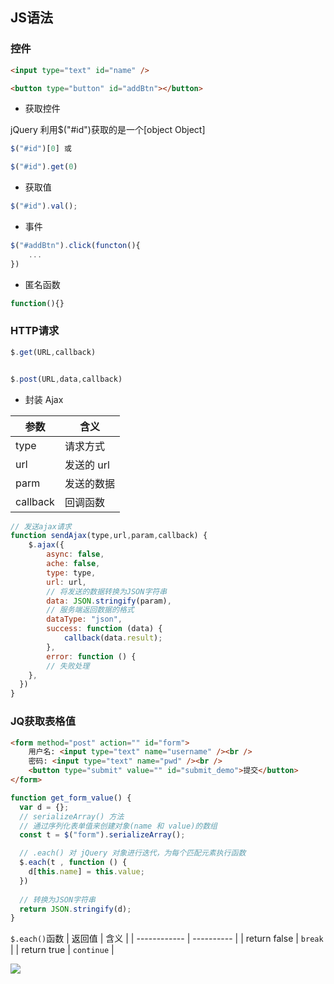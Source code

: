 <!--
 * @Description: 
 * @Version: 1.0
 * @Author: DaLao
 * @Email: dalao_li@163.com
 * @Date: 2022-01-01 01:39:36
 * @LastEditors: DaLao
 * @LastEditTime: 2022-03-27 22:59:22
-->

## JS语法


### 控件

```html
<input type="text" id="name" />

<button type="button" id="addBtn"></button>
```

- 获取控件

jQuery 利用$("#id")获取的是一个[object Object]

```js
$("#id")[0] 或 

$("#id").get(0)
```

- 获取值

```js
$("#id").val();
```

- 事件

```js
$("#addBtn").click(functon(){
    ...
})
```

- 匿名函数

```js
function(){}
```


### HTTP请求

```js
$.get(URL,callback)


$.post(URL,data,callback)
```

- 封装 Ajax

| 参数     | 含义       |
| -------- | ---------- |
| type     | 请求方式   |
| url      | 发送的 url |
| parm     | 发送的数据 |
| callback | 回调函数   |

```js
// 发送ajax请求
function sendAjax(type,url,param,callback) {
    $.ajax({
        async: false,
        ache: false,
        type: type,
        url: url,
        // 将发送的数据转换为JSON字符串
        data: JSON.stringify(param),
        // 服务端返回数据的格式
        dataType: "json",
        success: function (data) {
            callback(data.result);
        },
        error: function () {
        // 失败处理
    },
  })
}
```

### JQ获取表格值

```html
<form method="post" action="" id="form">
    用户名: <input type="text" name="username" /><br />
    密码: <input type="text" name="pwd" /><br />
    <button type="submit" value="" id="submit_demo">提交</button>
</form>
```

```js
function get_form_value() {
  var d = {};
  // serializeArray() 方法
  // 通过序列化表单值来创建对象(name 和 value)的数组
  const t = $("form").serializeArray();

  // .each() 对 jQuery 对象进行迭代，为每个匹配元素执行函数
  $.each(t , function () {
    d[this.name] = this.value;
  })
    
  // 转换为JSON字符串
  return JSON.stringify(d);
}
```

`$.each()`函数
| 返回值       | 含义       |
| ------------ | ---------- |
| return false | `break`    |
| return true  | `continue` |

![](https://cdn.hurra.ltd/img/20200528224751.png)